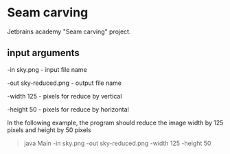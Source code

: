 # Seam carving

Jetbrains academy "Seam carving" project.

## input arguments
-in sky.png - input file name

-out sky-reduced.png - output file name

-width 125 - pixels for reduce by vertical

-height 50 - pixels for reduce by horizontal

In the following example, the program should reduce the image width by 125 pixels and height by 50 pixels

> java Main -in sky.png -out sky-reduced.png -width 125 -height 50